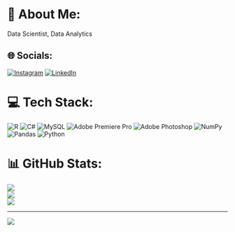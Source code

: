 # 💫 About Me:
Data Scientist, Data Analytics


## 🌐 Socials:
[![Instagram](https://img.shields.io/badge/Instagram-%23E4405F.svg?logo=Instagram&logoColor=white)](https://instagram.com/oguzsadiklar) [![LinkedIn](https://img.shields.io/badge/LinkedIn-%230077B5.svg?logo=linkedin&logoColor=white)](https://linkedin.com/in/oguzhansadiklar) 

# 💻 Tech Stack:
![R](https://img.shields.io/badge/r-%23276DC3.svg?style=for-the-badge&logo=r&logoColor=white) ![C#](https://img.shields.io/badge/c%23-%23239120.svg?style=for-the-badge&logo=c-sharp&logoColor=white) ![MySQL](https://img.shields.io/badge/mysql-%2300f.svg?style=for-the-badge&logo=mysql&logoColor=white) ![Adobe Premiere Pro](https://img.shields.io/badge/Adobe%20Premiere%20Pro-9999FF.svg?style=for-the-badge&logo=Adobe%20Premiere%20Pro&logoColor=white) ![Adobe Photoshop](https://img.shields.io/badge/adobephotoshop-%2331A8FF.svg?style=for-the-badge&logo=adobephotoshop&logoColor=white) ![NumPy](https://img.shields.io/badge/numpy-%23013243.svg?style=for-the-badge&logo=numpy&logoColor=white) ![Pandas](https://img.shields.io/badge/pandas-%23150458.svg?style=for-the-badge&logo=pandas&logoColor=white) ![Python](https://img.shields.io/badge/python-3670A0?style=for-the-badge&logo=python&logoColor=ffdd54)
# 📊 GitHub Stats:
![](https://github-readme-stats.vercel.app/api?username=oguzhansadiklar&theme=default&hide_border=false&include_all_commits=true&count_private=false)<br/>
![](https://github-readme-streak-stats.herokuapp.com/?user=oguzhansadiklar&theme=default&hide_border=false)<br/>
![](https://github-readme-stats.vercel.app/api/top-langs/?username=oguzhansadiklar&theme=default&hide_border=false&include_all_commits=true&count_private=false&layout=compact)

---
[![](https://visitcount.itsvg.in/api?id=oguzhansadiklar&icon=1&color=12)](https://visitcount.itsvg.in)

